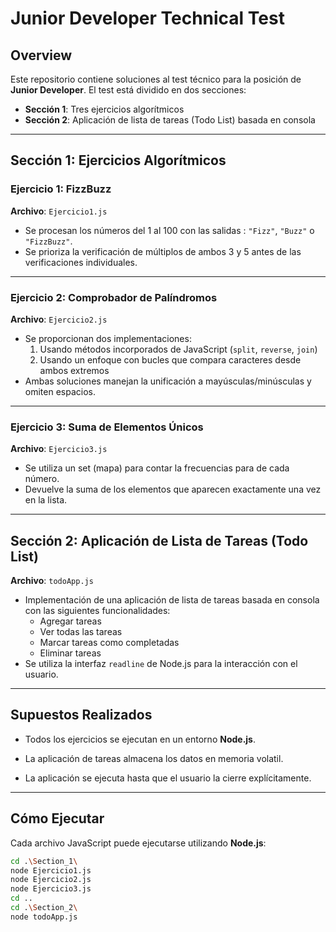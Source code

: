 # Junior Developer Technical Test

## Overview
Este repositorio contiene soluciones al test técnico para la posición de **Junior Developer**. El test está dividido en dos secciones:

- **Sección 1**: Tres ejercicios algorítmicos  
- **Sección 2**: Aplicación de lista de tareas (Todo List) basada en consola

---

## Sección 1: Ejercicios Algorítmicos

### **Ejercicio 1: FizzBuzz**  
**Archivo**: `Ejercicio1.js`


- Se procesan los números del 1 al 100 con las salidas : `"Fizz"`, `"Buzz"` o `"FizzBuzz"`.
- Se prioriza la verificación de múltiplos de ambos 3 y 5 antes de las verificaciones individuales.

---

### **Ejercicio 2: Comprobador de Palíndromos**  
**Archivo**: `Ejercicio2.js`

- Se proporcionan dos implementaciones:
  1. Usando métodos incorporados de JavaScript (`split`, `reverse`, `join`)
  2. Usando un enfoque con bucles que compara caracteres desde ambos extremos
- Ambas soluciones manejan la unificación a mayúsculas/minúsculas y omiten espacios.

---

### **Ejercicio 3: Suma de Elementos Únicos**  
**Archivo**: `Ejercicio3.js`

- Se utiliza un set (mapa) para contar la frecuencias para de cada número.
- Devuelve la suma de los elementos que aparecen exactamente una vez en la lista.

---

## Sección 2: Aplicación de Lista de Tareas (Todo List)

**Archivo**: `todoApp.js`

- Implementación de una aplicación de lista de tareas basada en consola con las siguientes funcionalidades:
  - Agregar tareas
  - Ver todas las tareas
  - Marcar tareas como completadas
  - Eliminar tareas
- Se utiliza la interfaz `readline` de Node.js para la interacción con el usuario.


---

## Supuestos Realizados

- Todos los ejercicios se ejecutan en un entorno **Node.js**.
- La aplicación de tareas almacena los datos en memoria volatil.


- La aplicación se ejecuta hasta que el usuario la cierre explícitamente.

---

## Cómo Ejecutar

Cada archivo JavaScript puede ejecutarse utilizando **Node.js**:

```bash
cd .\Section_1\
node Ejercicio1.js
node Ejercicio2.js
node Ejercicio3.js
cd ..
cd .\Section_2\
node todoApp.js